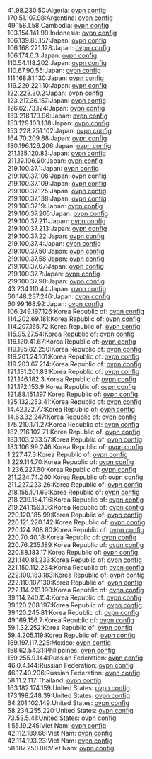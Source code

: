41.98.230.50:Algeria: [ovpn config](vpn/41_98_230_50.ovpn)  
170.51.107.98:Argentina: [ovpn config](vpn/170_51_107_98.ovpn)  
49.156.1.58:Cambodia: [ovpn config](vpn/49_156_1_58.ovpn)  
103.154.141.90:Indonesia: [ovpn config](vpn/103_154_141_90.ovpn)  
106.139.85.157:Japan: [ovpn config](vpn/106_139_85_157.ovpn)  
106.168.221.128:Japan: [ovpn config](vpn/106_168_221_128.ovpn)  
106.174.6.3:Japan: [ovpn config](vpn/106_174_6_3.ovpn)  
110.54.118.202:Japan: [ovpn config](vpn/110_54_118_202.ovpn)  
110.67.90.55:Japan: [ovpn config](vpn/110_67_90_55.ovpn)  
111.168.81.130:Japan: [ovpn config](vpn/111_168_81_130.ovpn)  
119.229.221.10:Japan: [ovpn config](vpn/119_229_221_10.ovpn)  
122.223.30.2:Japan: [ovpn config](vpn/122_223_30_2.ovpn)  
123.217.36.157:Japan: [ovpn config](vpn/123_217_36_157.ovpn)  
126.62.73.124:Japan: [ovpn config](vpn/126_62_73_124.ovpn)  
133.218.179.96:Japan: [ovpn config](vpn/133_218_179_96.ovpn)  
153.129.103.138:Japan: [ovpn config](vpn/153_129_103_138.ovpn)  
153.228.251.102:Japan: [ovpn config](vpn/153_228_251_102.ovpn)  
164.70.209.88:Japan: [ovpn config](vpn/164_70_209_88.ovpn)  
180.196.126.206:Japan: [ovpn config](vpn/180_196_126_206.ovpn)  
211.135.120.83:Japan: [ovpn config](vpn/211_135_120_83.ovpn)  
211.19.106.90:Japan: [ovpn config](vpn/211_19_106_90.ovpn)  
219.100.37.1:Japan: [ovpn config](vpn/219_100_37_1.ovpn)  
219.100.37.108:Japan: [ovpn config](vpn/219_100_37_108.ovpn)  
219.100.37.109:Japan: [ovpn config](vpn/219_100_37_109.ovpn)  
219.100.37.125:Japan: [ovpn config](vpn/219_100_37_125.ovpn)  
219.100.37.138:Japan: [ovpn config](vpn/219_100_37_138.ovpn)  
219.100.37.19:Japan: [ovpn config](vpn/219_100_37_19.ovpn)  
219.100.37.205:Japan: [ovpn config](vpn/219_100_37_205.ovpn)  
219.100.37.211:Japan: [ovpn config](vpn/219_100_37_211.ovpn)  
219.100.37.213:Japan: [ovpn config](vpn/219_100_37_213.ovpn)  
219.100.37.22:Japan: [ovpn config](vpn/219_100_37_22.ovpn)  
219.100.37.4:Japan: [ovpn config](vpn/219_100_37_4.ovpn)  
219.100.37.50:Japan: [ovpn config](vpn/219_100_37_50.ovpn)  
219.100.37.58:Japan: [ovpn config](vpn/219_100_37_58.ovpn)  
219.100.37.67:Japan: [ovpn config](vpn/219_100_37_67.ovpn)  
219.100.37.7:Japan: [ovpn config](vpn/219_100_37_7.ovpn)  
219.100.37.90:Japan: [ovpn config](vpn/219_100_37_90.ovpn)  
43.234.110.44:Japan: [ovpn config](vpn/43_234_110_44.ovpn)  
60.148.237.246:Japan: [ovpn config](vpn/60_148_237_246.ovpn)  
60.99.168.92:Japan: [ovpn config](vpn/60_99_168_92.ovpn)  
106.249.197.126:Korea Republic of: [ovpn config](vpn/106_249_197_126.ovpn)  
114.202.69.181:Korea Republic of: [ovpn config](vpn/114_202_69_181.ovpn)  
114.207.165.72:Korea Republic of: [ovpn config](vpn/114_207_165_72.ovpn)  
115.95.27.54:Korea Republic of: [ovpn config](vpn/115_95_27_54.ovpn)  
116.120.41.67:Korea Republic of: [ovpn config](vpn/116_120_41_67.ovpn)  
119.195.82.250:Korea Republic of: [ovpn config](vpn/119_195_82_250.ovpn)  
119.201.24.101:Korea Republic of: [ovpn config](vpn/119_201_24_101.ovpn)  
119.203.67.214:Korea Republic of: [ovpn config](vpn/119_203_67_214.ovpn)  
121.131.201.83:Korea Republic of: [ovpn config](vpn/121_131_201_83.ovpn)  
121.146.182.3:Korea Republic of: [ovpn config](vpn/121_146_182_3.ovpn)  
121.172.153.9:Korea Republic of: [ovpn config](vpn/121_172_153_9.ovpn)  
121.88.151.197:Korea Republic of: [ovpn config](vpn/121_88_151_197.ovpn)  
125.132.253.41:Korea Republic of: [ovpn config](vpn/125_132_253_41.ovpn)  
14.42.122.77:Korea Republic of: [ovpn config](vpn/14_42_122_77.ovpn)  
14.63.32.247:Korea Republic of: [ovpn config](vpn/14_63_32_247.ovpn)  
175.210.171.27:Korea Republic of: [ovpn config](vpn/175_210_171_27.ovpn)  
182.216.102.71:Korea Republic of: [ovpn config](vpn/182_216_102_71.ovpn)  
183.103.233.57:Korea Republic of: [ovpn config](vpn/183_103_233_57.ovpn)  
183.106.99.246:Korea Republic of: [ovpn config](vpn/183_106_99_246.ovpn)  
1.227.47.3:Korea Republic of: [ovpn config](vpn/1_227_47_3.ovpn)  
1.229.114.70:Korea Republic of: [ovpn config](vpn/1_229_114_70.ovpn)  
1.236.227.60:Korea Republic of: [ovpn config](vpn/1_236_227_60.ovpn)  
211.224.74.240:Korea Republic of: [ovpn config](vpn/211_224_74_240.ovpn)  
211.227.223.26:Korea Republic of: [ovpn config](vpn/211_227_223_26.ovpn)  
218.155.101.69:Korea Republic of: [ovpn config](vpn/218_155_101_69.ovpn)  
218.239.154.116:Korea Republic of: [ovpn config](vpn/218_239_154_116.ovpn)  
219.241.159.106:Korea Republic of: [ovpn config](vpn/219_241_159_106.ovpn)  
220.120.185.99:Korea Republic of: [ovpn config](vpn/220_120_185_99.ovpn)  
220.121.220.142:Korea Republic of: [ovpn config](vpn/220_121_220_142.ovpn)  
220.124.208.80:Korea Republic of: [ovpn config](vpn/220_124_208_80.ovpn)  
220.70.40.18:Korea Republic of: [ovpn config](vpn/220_70_40_18.ovpn)  
220.76.235.189:Korea Republic of: [ovpn config](vpn/220_76_235_189.ovpn)  
220.88.183.17:Korea Republic of: [ovpn config](vpn/220_88_183_17.ovpn)  
221.140.81.233:Korea Republic of: [ovpn config](vpn/221_140_81_233.ovpn)  
221.150.112.234:Korea Republic of: [ovpn config](vpn/221_150_112_234.ovpn)  
222.100.183.183:Korea Republic of: [ovpn config](vpn/222_100_183_183.ovpn)  
222.110.107.130:Korea Republic of: [ovpn config](vpn/222_110_107_130.ovpn)  
222.114.213.190:Korea Republic of: [ovpn config](vpn/222_114_213_190.ovpn)  
39.114.240.154:Korea Republic of: [ovpn config](vpn/39_114_240_154.ovpn)  
39.120.208.197:Korea Republic of: [ovpn config](vpn/39_120_208_197.ovpn)  
39.120.245.81:Korea Republic of: [ovpn config](vpn/39_120_245_81.ovpn)  
49.169.156.7:Korea Republic of: [ovpn config](vpn/49_169_156_7.ovpn)  
59.1.32.252:Korea Republic of: [ovpn config](vpn/59_1_32_252.ovpn)  
59.4.205.119:Korea Republic of: [ovpn config](vpn/59_4_205_119.ovpn)  
189.197.117.225:Mexico: [ovpn config](vpn/189_197_117_225.ovpn)  
158.62.54.31:Philippines: [ovpn config](vpn/158_62_54_31.ovpn)  
159.255.9.144:Russian Federation: [ovpn config](vpn/159_255_9_144.ovpn)  
46.0.4.144:Russian Federation: [ovpn config](vpn/46_0_4_144.ovpn)  
46.17.40.206:Russian Federation: [ovpn config](vpn/46_17_40_206.ovpn)  
58.11.2.117:Thailand: [ovpn config](vpn/58_11_2_117.ovpn)  
163.182.174.159:United States: [ovpn config](vpn/163_182_174_159.ovpn)  
173.198.248.39:United States: [ovpn config](vpn/173_198_248_39.ovpn)  
64.201.102.149:United States: [ovpn config](vpn/64_201_102_149.ovpn)  
68.234.255.220:United States: [ovpn config](vpn/68_234_255_220.ovpn)  
73.53.5.41:United States: [ovpn config](vpn/73_53_5_41.ovpn)  
1.55.19.245:Viet Nam: [ovpn config](vpn/1_55_19_245.ovpn)  
42.112.189.66:Viet Nam: [ovpn config](vpn/42_112_189_66.ovpn)  
42.114.193.23:Viet Nam: [ovpn config](vpn/42_114_193_23.ovpn)  
58.187.250.86:Viet Nam: [ovpn config](vpn/58_187_250_86.ovpn)  
